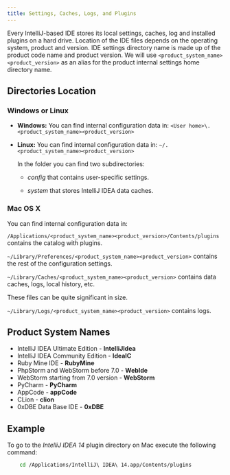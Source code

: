 ```yaml
---
title: Settings, Caches, Logs, and Plugins
---
```


Every IntelliJ-based IDE stores its local settings, caches, log and installed plugins on a hard drive.
Location of the IDE files depends on the operating system, product and version.
IDE settings directory name is made up of the product code name and product version.
We will use `<product_system_name><product_version>` as an alias for the product internal settings home directory name.

## Directories Location


### Windows or Linux

* **Windows:**
  You can find internal configuration data in:
  `<User home>\.<product_system_name><product_version>`

* **Linux:**
  You can find internal configuration data in:
  `~/.<product_system_name><product_version>`


  In the folder you can find two subdirectories:

  * *config* that contains user-specific settings.

  * *system* that stores IntelliJ IDEA data caches.

### Mac OS X

  You can find internal configuration data in:

  `/Applications/<product_system_name><product_version>/Contents/plugins` contains the catalog with plugins.

  `~/Library/Preferences/<product_system_name><product_version>` contains the rest of the configuration settings.

  `~/Library/Caches/<product_system_name><product_version>` contains data caches, logs, local history, etc.

  These files can be quite significant in size.

  `~/Library/Logs/<product_system_name><product_version>` contains logs.

## Product System Names

* IntelliJ IDEA Ultimate Edition - **IntelliJIdea**
* IntelliJ IDEA Community Edition - **IdeaIC**
* Ruby Mine IDE - **RubyMine**
* PhpStorm and WebStorm before 7.0 - **WebIde**
* WebStorm starting from 7.0 version - **WebStorm**
* PyCharm - **PyCharm**
* AppCode - **appCode**
* CLion - **clion**
* 0xDBE Data Base IDE - **0xDBE**

## Example

To go to the *IntelliJ IDEA 14* plugin directory on Mac execute the following command:

```bash
    cd /Applications/IntelliJ\ IDEA\ 14.app/Contents/plugins
```